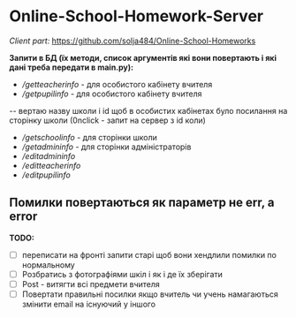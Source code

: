 # Online-School-Homework-Server
*Client part:* https://github.com/solja484/Online-School-Homeworks

**Запити в БД (їх методи, список аргументів які вони повертають і які дані треба передати в main.py):**
* */getteacherinfo* - для особистого кабінету вчителя
* */getpupilinfo* - для особистого кабінету вчителя

-- вертаю назву школи і id щоб в особистих кабінетах було посилання на сторінку школи (0nclick - запит на сервер з id коли)
* */getschoolinfo* - для сторінки школи
* */getadmininfo* - для сторінки адміністраторів
* */editadmininfo*
* */editteacherinfo*
* */editpupilinfo*

**Помилки повертаються як параметр не err, а error**
---

**TODO:**
- [ ] переписати на фронті запити старі щоб вони хендлили помилки по нормальному
- [ ] Розбратись з фотографіями шкіл і як і де їх зберігати
- [ ] Post - витягти всі предмети вчителя
- [ ] Повертати правильні посилки якщо вчитель чи учень намагаються змінити email на існуючий у іншого